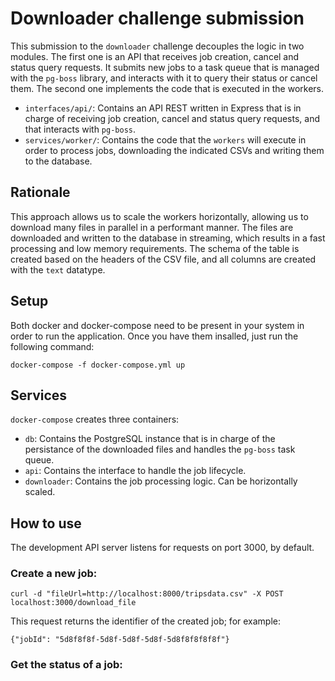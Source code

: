 # Downloader challenge submission

This submission to the `downloader` challenge decouples the logic in two modules. The first one is an API that receives job creation, cancel and status query requests. It submits new jobs to a task queue that is managed with the `pg-boss` library, and interacts with it to query their status or cancel them. The second one implements the code that is executed in the workers. 

- `interfaces/api/`: Contains an API REST written in Express that is in charge of receiving job creation, cancel and status query requests, and that interacts with `pg-boss`.
- `services/worker/`: Contains the code that the `workers` will execute in order to process jobs, downloading the indicated CSVs and writing them to the database.

## Rationale
This approach allows us to scale the workers horizontally, allowing us to download many files in parallel in a performant manner. The files are downloaded and written to the database in streaming, which results in a fast processing and low memory requirements. The schema of the table is created based on the headers of the CSV file, and all columns are created with the `text` datatype.
## Setup
Both docker and docker-compose need to be present in your system in order to run the application.
Once you have them insalled, just run the following command:

    docker-compose -f docker-compose.yml up

## Services
`docker-compose` creates three containers: 
- `db`: Contains the PostgreSQL instance that is in charge of the persistance of the downloaded files and handles the `pg-boss` task queue.
- `api`: Contains the interface to handle the job lifecycle.
- `downloader`: Contains the job processing logic. Can be horizontally scaled.
## How to use
The development API server listens for requests on port 3000, by default.

### Create a new job:

    curl -d "fileUrl=http://localhost:8000/tripsdata.csv" -X POST localhost:3000/download_file

This request returns the identifier of the created job; for example:
    
    {"jobId": "5d8f8f8f-5d8f-5d8f-5d8f-5d8f8f8f8f8f"}

### Get the status of a job:
    
